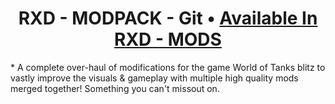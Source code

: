 <h1 align="center">RXD - MODPACK - Git • <a href="https://rxd-mods.pages.dev" target="_blank">Available In RXD - MODS</a></h1>
 * A complete over-haul of modifications for the game World of Tanks blitz to vastly improve the visuals & gameplay with multiple high quality mods merged together! Something you can't missout on.

